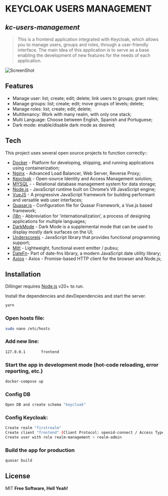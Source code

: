 # KEYCLOAK USERS MANAGEMENT
## _kc-users-management_


> This is a frontend application integrated with Keycloak,
> which allows you to manage users, groups and roles,
> through a user-friendly interface.
> The main idea of this application is to serve as a base
> enabling the development of new features for the needs of each application.

![ScreenShot](https://repository-images.githubusercontent.com/771190809/eab9c2be-0356-4dca-b75a-07eeb515e549)

## Features

- Manage user: list; create; edit; delete; link users to groups; grant roles;
- Manage groups: list; create; edit; move groups of levels; delete;
- Manage roles: list; create; edit; delete;
- Multitenancy: Work with many realm, with only one stack;
- Multi Language: Choose between English, Spanish and Portuguese;
- Dark mode: enable/disable dark mode as desired;


## Tech

This project uses several open source projects to function correctly::

- [Docker] - Platform for developing, shipping, and running applications using containerization;
- [Nginx] - Advanced Load Balancer, Web Server, Reverse Proxy;
- [Keycloak] - Open-source Identity and Access Management solution;
- [MYSQL] -  - Relational database management system for data storage;
- [Node.js] - JavaScript runtime built on Chrome’s V8 JavaScript engine;
- [VueJS] - A progressive JavaScript framework for building performant and versatile web user interfaces;
- [Quasar.js] - Configuration file for Quasar Framework, a Vue.js based framework;
- [i18n] - Abbreviation for ‘internationalization’, a process of designing applications for multiple languages;
- [DarkMode] - Dark Mode is a supplemental mode that can be used to display mostly dark surfaces on the UI;
- [Underscorejs] - JavaScript library that provides functional programming support;
- [Mitt] - Lightweight, functional event emitter / pubsu;
- [DateFn]- Part of date-fns library, a modern JavaScript date utility library;
- [Axios] - Axios - Promise-based HTTP client for the browser and Node.js;

## Installation

Dillinger requires [Node.js](https://nodejs.org/) v20+ to run.

Install the dependencies and devDependencies and start the server.

```bash
yarn
```

### Open hosts file:

```sh
sudo nano /etc/hosts
```

### Add new line:

```sh
127.0.0.1       frontend
```

### Start the app in development mode (hot-code reloading, error reporting, etc.)

```bash
docker-compose up
```

### Config DB

```bash
Open DB and create schema "keycloak"
```

### Config Keycloak:

```sh
Create realm "firstrealm"
Create client "frontend" (Client Protocol: openid-connect / Access Type: public)
Create user with role realm-management > realm-admin
```

### Build the app for production

```bash
quasar build
```

## License

MIT
**Free Software, Hell Yeah!**

[//]: # (These are reference links used in the body of this note and get stripped out when the markdown processor does its job. There is no need to format nicely because it shouldn't be seen. Thanks SO - http://stackoverflow.com/questions/4823468/store-comments-in-markdown-syntax)
[Docker]: <https://docs.docker.com/>
[Nginx]: <https://www.nginx.com/>
[Keycloak]: <https://www.keycloak.org/docs-api/21.0.1/rest-api/index.html#_version_information>
[MYSQL]: <https://dev.mysql.com/doc/>
[Node.js]: <https://nodejs.org/docs/latest/api/>
[VueJS]: <http://angularjs.org>
[Quasar.js]: <https://v2.quasar.dev/>
[i18n]: <https://vue-i18n.intlify.dev/>
[DarkMode]: <https://quasar.dev/quasar-plugins/dark#installation>
[Underscorejs]: <https://underscorejs.org/>
[Mitt]: <https://github.com/developit/mitt>
[DateFn]: <https://date-fns.org/docs/Getting-Started>
[Axios]: <https://axios-http.com/docs/intro>

